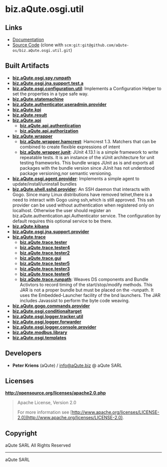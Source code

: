 # biz.aQute.osgi.util

## Links

* [Documentation](https://aQute.biz)
* [Source Code](https://github.com/aQute-os/biz.aQute.osgi.util) (clone with `scm:git:git@github.com/aQute-os/biz.aQute.osgi.util.git`)

## Built Artifacts

* [**biz.aQute.osgi.spy.runpath**](biz.aQute.osgi.spy.runpath)
* [**biz.aQute.osgi.jna.support.test.a**](biz.aQute.osgi.jna.support.test)
* [**biz.aQute.osgi.configuration.util**](biz.aQute.osgi.configuration.util): Implements a Configuration Helper to set the properties in a type safe way.
* [**biz.aQute.statemachine**](biz.aQute.statemachine)
* [**biz.aQute.authenticator.useradmin.provider**](biz.aQute.authenticator.useradmin.provider)
* [**biz.aQute.kpi**](biz.aQute.kpi)
* [**biz.aQute.result**](biz.aQute.result)
* [**biz.aQute.api**](biz.aQute.api)
  * [**biz.aQute.api.authentication**](biz.aQute.api/readme.authentication.md)
  * [**biz.aQute.api.authorization**](biz.aQute.api/readme.authorization.md)
* [**biz.aQute.wrapper**](biz.aQute.wrapper)
  * [**biz.aQute.wrapper.hamcrest**](biz.aQute.wrapper/readme.hamcrest.md): Hamcrest 1.3. Matchers that can be combined to create flexible expressions of intent
  * [**biz.aQute.wrapper.junit**](biz.aQute.wrapper/readme.junit.md): JUnit 4.13.1 is a simple framework to write repeatable tests. It is an instance of the xUnit architecture for unit testing frameworks. This bundle wraps JUnit as is and exports all packages with the bundle version since JUnit has not understood package versioning,nor semantic versioning.
* [**biz.aQute.osgi.agent.provider**](biz.aQute.osgi.agent.provider): Implements a simple agent to update/install/uninstall bundles
* [**biz.aQute.shell.sshd.provider**](biz.aQute.shell.sshd.provider): An SSH daemon that interacts with Gogo. Since many Linux distributions have removed telnet,there is a need to interact with Gogo using ssh,which is still approved. This ssh provider can be used without authentication when registered only on localhost. Otherwise the user should register an biz.aQute.authentication.api.Authenticator service. The configuration by default requires this optional service to be there.
* [**biz.aQute.kibana**](biz.aQute.kibana)
* [**biz.aQute.osgi.jna.support.provider**](biz.aQute.osgi.jna.support.provider)
* [**biz.aQute.trace**](biz.aQute.trace)
  * [**biz.aQute.trace.tester**](biz.aQute.trace/readme.tester.md)
  * [**biz.aQute.trace.tester4**](biz.aQute.trace/readme.tester4.md)
  * [**biz.aQute.trace.tester2**](biz.aQute.trace/readme.tester2.md)
  * [**biz.aQute.trace.gui**](biz.aQute.trace/readme.gui.md)
  * [**biz.aQute.trace.tester5**](biz.aQute.trace/readme.tester5.md)
  * [**biz.aQute.trace.tester3**](biz.aQute.trace/readme.tester3.md)
  * [**biz.aQute.trace.tester6**](biz.aQute.trace/readme.tester6.md)
  * [**biz.aQute.trace.runpath**](biz.aQute.trace/readme.runpath.md): Weaves DS components and Bundle Activtors to record timing of the start/stop/modify methods. This JAR is not a proper bundle but must be placed on the -runpath. It uses the Embedded-Launcher facility of the bnd launchers. The JAR includes Javassist to perform the byte code weaving.
* [**biz.aQute.gogo.commands.provider**](biz.aQute.gogo.commands.provider)
* [**biz.aQute.osgi.conditionaltarget**](biz.aQute.osgi.conditionaltarget)
* [**biz.aQute.osgi.logger.tracker.util**](biz.aQute.osgi.logger.tracker.util)
* [**biz.aQute.osgi.logger.forwarder**](biz.aQute.osgi.logger.forwarder)
* [**biz.aQute.osgi.logger.console.provider**](biz.aQute.osgi.logger.console.provider)
* [**biz.aQute.modbus.library**](biz.aQute.modbus.library)
* [**biz.aQute.osgi.templates**](biz.aQute.osgi.templates)

## Developers

* **Peter Kriens** (aQute) / [info@aQute.biz](mailto:info@aQute.biz) @ aQute SARL

## Licenses

**http://opensource.org/licenses/apache2.0.php**
  > Apache License, Version 2.0
  >
  > For more information see [http://www.apache.org/licenses/LICENSE-2.0](http://www.apache.org/licenses/LICENSE-2.0).

## Copyright

aQute SARL All Rights Reserved

---
aQute SARL